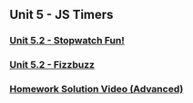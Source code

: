 ## Unit 5 - JS Timers

### [Unit 5.2 - Stopwatch Fun!](https://www.youtube.com/watch?v=EGhF4iJSnl0&list=PLgJ8UgkiorCncwPdhG7Z7A2HOAKcnmIQr&index=1)

### [Unit 5.2 - Fizzbuzz](https://www.youtube.com/watch?v=oTart7fFefI&index=2&t=0s&list=PLgJ8UgkiorCncwPdhG7Z7A2HOAKcnmIQr)

### [Homework Solution Video (Advanced)](https://youtu.be/KndV7UxLpnk)
